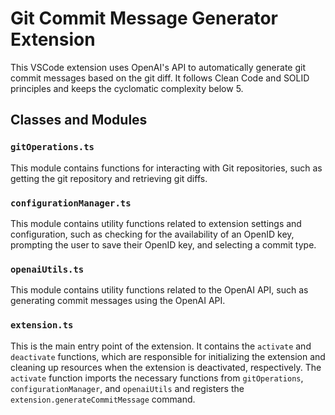 # Git Commit Message Generator Extension

This VSCode extension uses OpenAI's API to automatically generate git commit messages based on the git diff. It follows Clean Code and SOLID principles and keeps the cyclomatic complexity below 5.

## Classes and Modules

### `gitOperations.ts`

This module contains functions for interacting with Git repositories, such as getting the git repository and retrieving git diffs.

### `configurationManager.ts`

This module contains utility functions related to extension settings and configuration, such as checking for the availability of an OpenID key, prompting the user to save their OpenID key, and selecting a commit type.

### `openaiUtils.ts`

This module contains utility functions related to the OpenAI API, such as generating commit messages using the OpenAI API.

### `extension.ts`

This is the main entry point of the extension. It contains the `activate` and `deactivate` functions, which are responsible for initializing the extension and cleaning up resources when the extension is deactivated, respectively. The `activate` function imports the necessary functions from `gitOperations`, `configurationManager`, and `openaiUtils` and registers the `extension.generateCommitMessage` command.
